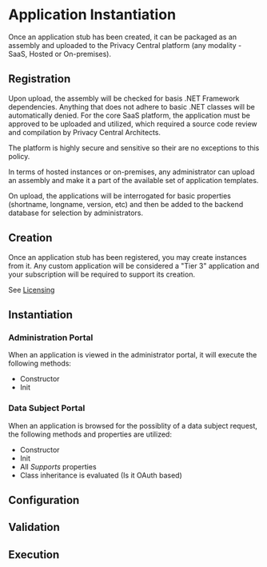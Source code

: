 # Application Instantiation

Once an application stub has been created, it can be packaged as an assembly and uploaded to the Privacy Central platform (any modality - SaaS, Hosted or On-premises).

##  Registration

Upon upload, the assembly will be checked for basis .NET Framework dependencies.  Anything that does not adhere to basic .NET classes will be automatically denied.  For the core SaaS platform, the application must be approved to be uploaded and utilized, which required a source code review and compilation by Privacy Central Architects.  

The platform is highly secure and sensitive so their are no exceptions to this policy.

In terms of hosted instances or on-premises, any administrator can upload an assembly and make it a part of the available set of application templates.

On upload, the applications will be interrogated for basic properties (shortname, longname, version, etc) and then be added to the backend database for selection by administrators.

##  Creation

Once an application stub has been registered, you may create instances from it.  Any custom application will be considered a "Tier 3" application and your subscription will be required to support its creation.

See [Licensing](Licensing.md)

##  Instantiation

### Administration Portal

When an application is viewed in the administrator portal, it will execute the following methods:

-   Constructor
-   Init

### Data Subject Portal

When an application is browsed for the possiblity of a data subject request, the following methods and properties are utilized: 

-   Constructor
-   Init
-   All *Supports* properties
-   Class inheritance is evaluated (Is it OAuth based)

##  Configuration



##  Validation

##  Execution

